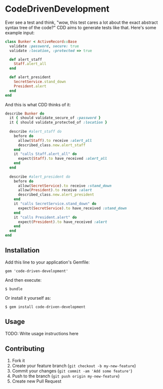 # CodeDrivenDevelopment

Ever see a test and think, "wow, this test cares a lot about the exact abstract
syntax tree of the code?"  CDD aims to generate tests like that.  Here's some example input:

``` ruby
class Bunker < ActiveRecord::Base
  validate :password, secure: true
  validate :location, :protected => true

  def alert_staff
    Staff.alert_all
  end

  def alert_president
    SecretService.stand_down
    President.alert
  end
end
```

And this is what CDD thinks of it:

``` ruby
describe Bunker do
  it { should validate_secure_of :password }
  it { should validate_protected_of :location }
  
  describe #alert_staff do
    before do
      allow(Staff).to receive :alert_all
      described_class.new.alert_staff
    end
    it "calls Staff.alert_all" do
      expect(Staff).to have_received :alert_all
    end
  end
  
  describe #alert_president do
    before do
      allow(SecretService).to receive :stand_down
      allow(President).to receive :alert
      described_class.new.alert_president
    end
    it "calls SecretService.stand_down" do
      expect(SecretService).to have_received :stand_down
    end
    it "calls President.alert" do
      expect(President).to have_received :alert
    end
  end
end
```

## Installation

Add this line to your application's Gemfile:

    gem 'code-driven-development'

And then execute:

    $ bundle

Or install it yourself as:

    $ gem install code-driven-development

## Usage

TODO: Write usage instructions here

## Contributing

1. Fork it
2. Create your feature branch (`git checkout -b my-new-feature`)
3. Commit your changes (`git commit -am 'Add some feature'`)
4. Push to the branch (`git push origin my-new-feature`)
5. Create new Pull Request
